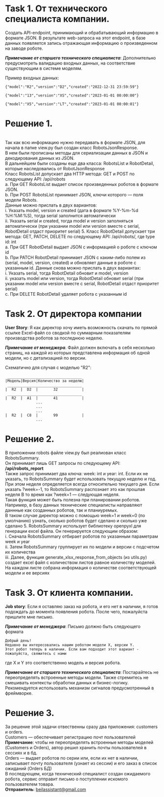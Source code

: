 # Task 1. От технического специалиста компании.
Создать API-endpoint, принимающий и обрабатывающий информацию в формате JSON. 
В результате web-запроса на этот endpoint, в базе данных появляется запись 
отражающая информацию о произведенном на заводе роботе. 

_**Примечание от старшего технического специалиста**_: 
Дополнительно предусмотреть валидацию входных данных, на соответствие существующим в системе моделям.

Пример входных данных:

```{"model":"R2","version":"D2","created":"2022-12-31 23:59:59"}```

```{"model":"13","version":"XS","created":"2023-01-01 00:00:00"}```

```{"model":"X5","version":"LT","created":"2023-01-01 00:00:01"}```


# Решение 1.
<br />
Так как всю информацию нужно передавать в формате JSON, для начала в папке view.py был создан класс RobotsJsonResponse.
<br />
В нем были прописаны методы для сериализации данных в JSON и декодирования данных из JSON.
<br />
В дальнейшем были созданы еще два класса: RobotsList и RobotDetail, которые наследовались от RobotJsonResponse
<br />
Класс RobotsList допускает два HTTP метода: GET и POST по следующему API: /api/robots
<br />
  a. При GET RobotsList выдает список произведенных роботов в формате JSON.
<br />
  b. При POST RobotsList принимает JSON, ключи которого — поля модели Robots.
<br />
Данные можно прислать в двух вариантов:
<br />
  i. Указать model, version и created (дата в формате %Y-%m-%d %H:%M:%S), тогда serial заполнится автоматически
<br />
  ii. Указать serial и created, тогда model и version заполняться автоматически (при указании model или version вместе с serial, RobotDetail отдаст приоритет serial)
5. Класс RobotDetail допускает три метода: GET, PATCH, DELETE по следующему API: /api/robots/<id>, где  type id: int
<br />
  a.  При GET RobotDetail выдает JSON с информацией о роботе с ключом id
<br />
  b.  При PATCH RobotDetail принимает JSON с каким-либо полем из (serial, model, version, created) и обновляет данные в роботе с указанным id.
Данные снова можно прислать в двух вариантах:
<br />
  i. Указать serial, тогда RobotDetail обновит и model, version
<br />
  ii. указать model или version, тогда RobotDetail обновит serial (при указании model или version вместе с serial, RobotDetail отдаст приоритет serial)
<br />
  c.  При DELETE RobotDetail удаляет робота с указанным id

# Task 2. От директора компании
**User Story**: Я как директор хочу иметь возможность скачать по прямой ссылке Excel-файл со сводкой по суммарным показателям производства роботов за последнюю неделю. 

_**Примечание от менеджера**_. Файл должен включать в себя несколько страниц, на каждой из которых представлена информация об одной модели, но с детализацией по версии. 

Схематично для случая с моделью "R2":

```
 __________________________________
|Модель|Версия|Количество за неделю|
 __________________________________
|  R2  |  D2  |       32           |
 __________________________________
|  R2  |  A1  |       41           |
              ...
              ... 
              ...
|  R2  |  С8  |       99           |
              ...  
```

# Решение 2. 
В приложении robots файле view.py был реалиован класс RobotsSummary.
<br />
Он принимает лишь GET запросы по следующему API: **/api/robots_report**
<br />
Также запрос принимает два ключа: week: int и year: int. Если их не указать, то RobotsSummary будет использовать текущую неделю и год.
<br />
При этом неделя определяется всегда относительно текущего дня. Если указать ?week=-1, то RobotsSummary распознает это как прошлая неделя
В то время как ?week=1 — следующая неделя.
<br />
Такая функция может быть полезна при планировании роботов. Например, в базу данных технические специалисты направляют даннные как созданных роботов, так и планиуремых.
<br />
В таком случае директор можно с помощью week=1 и week=0 (по умолчанию) узнать, сколько роботов будет сделано и сколько уже сделано
5. RobotsSummary использует библиотеку openpyxl для генерации excel файла. Он генерируется следующим образом:
<br />
    i. Сначала RobotsSummary отбирает роботов по указанным параметрам week и year
<br />
    ii. Затем RobotsSummary группирует их по модели и версии с подсчетом их количества
<br />
    iii. Далее, функция generate_xlsx_response_from_objects (из utils.py) создает excel файл с количеством листов равное количеству моделей. На каждом листе собрана информация о количестве соответствующей модели и ее версиях


# Task 3. От клиента компании.
**Job story**: Если я оставляю заказ на робота, и его нет в наличии, я готов подождать до момента появления робота. После чего, пожалуйста пришлите мне письмо.

_**Примечание от менеджера**_: Письмо должно быть следующего формата
```
Добрый день!
Недавно вы интересовались нашим роботом модели X, версии Y. 
Этот робот теперь в наличии. Если вам подходит этот вариант - пожалуйста, свяжитесь с нами
```
где Х и Y это соответственно модель и версия робота.

_**Примечание от старшего технического специалиста**_: Постарайтесь не переопределять встроенные методы модели. Также стремитесь не смешивать контексты обработки данных и бизнес-логику. Рекомендуется использовать механизм сигналов предусмотренный в фреймворке.


# Решение 3.
За решение этой задачи отвественны сразу два приложения: customers и orders.
<br />
Customers — обеспечивает регистрацию почт пользователей
**Примечание**: чтобы не переопределять встроенные методы моделей (Customers и Orders), автор решил хранить почты пользователей в сессиях и в бд. 
<br />
Orders — выдает роботов по серии или, если их нет в наличии, записывает почту пользователя (узнает из сессии) и его заказ в список ожиданий (Orders БД)
<br />
В последующем, когда технический специалист создан ожидаемого робота, сервис отправит письмо о поступлении искомого пользователем товара.
<br />
**Отправитель**: beilassistant@gmail.com


